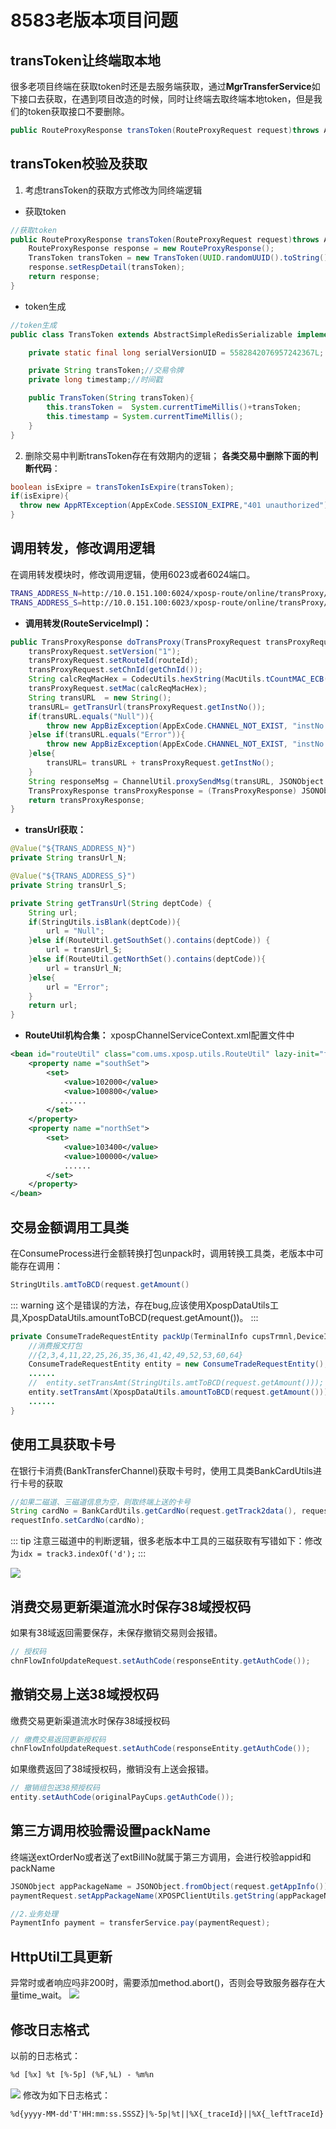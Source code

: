 # 8583老版本项目问题
## transToken让终端取本地
很多老项目终端在获取token时还是去服务端获取，通过**MgrTransferService**如下接口去获取，在遇到项目改造的时候，同时让终端去取终端本地token，但是我们的token获取接口不要删除。
```java
public RouteProxyResponse transToken(RouteProxyRequest request)throws AppBizException;
```

## transToken校验及获取
1. 考虑transToken的获取方式修改为同终端逻辑
* 获取token
```java
//获取token
public RouteProxyResponse transToken(RouteProxyRequest request)throws AppBizException{
    RouteProxyResponse response = new RouteProxyResponse();
    TransToken transToken = new TransToken(UUID.randomUUID().toString().replace("-", ""));
    response.setRespDetail(transToken);
    return response;
}
```
* token生成
```java
//token生成
public class TransToken extends AbstractSimpleRedisSerializable implements Serializable,RedisSerializable{

    private static final long serialVersionUID = 5582842076957242367L;

    private String transToken;//交易令牌
    private long timestamp;//时间戳

    public TransToken(String transToken){
        this.transToken =  System.currentTimeMillis()+transToken;
        this.timestamp = System.currentTimeMillis();
    }
}
```

2. 删除交易中判断transToken存在有效期内的逻辑； **各类交易中删除下面的判断代码**：
```java
boolean isExipre = transTokenIsExpire(transToken);
if(isExipre){
  throw new AppRTException(AppExCode.SESSION_EXIPRE,"401 unauthorized");
}
```

## 调用转发，修改调用逻辑
在调用转发模块时，修改调用逻辑，使用6023或者6024端口。
```bash
TRANS_ADDRESS_N=http://10.0.151.100:6024/xposp-route/online/transProxy/
TRANS_ADDRESS_S=http://10.0.151.100:6023/xposp-route/online/transProxy/
```

* **调用转发(RouteServiceImpl)：** 
```java
public TransProxyResponse doTransProxy(TransProxyRequest transProxyRequest) throws AppBizException{
    transProxyRequest.setVersion("1");
    transProxyRequest.setRouteId(routeId);
    transProxyRequest.setChnId(getChnId());
    String calcReqMacHex = CodecUtils.hexString(MacUtils.tCountMAC_ECB(CodecUtils.hex2byte(routeKey), transProxyRequest.macData()));
    transProxyRequest.setMac(calcReqMacHex);
    String transURL  = new String();
    transURL= getTransUrl(transProxyRequest.getInstNo());
    if(transURL.equals("Null")){
        throw new AppBizException(AppExCode.CHANNEL_NOT_EXIST, "instNo is null");
    }else if(transURL.equals("Error")){
        throw new AppBizException(AppExCode.CHANNEL_NOT_EXIST, "instNo is wrong");
    }else{
        transURL= transURL + transProxyRequest.getInstNo();
    }
    String responseMsg = ChannelUtil.proxySendMsg(transURL, JSONObject.fromObject(transProxyRequest).toString());
    TransProxyResponse transProxyResponse = (TransProxyResponse) JSONObject.toBean(JSONObject.fromObject(responseMsg), TransProxyResponse.class);
    return transProxyResponse;
}
```

* **transUrl获取：**
```java
@Value("${TRANS_ADDRESS_N}")
private String transUrl_N;

@Value("${TRANS_ADDRESS_S}")
private String transUrl_S;

private String getTransUrl(String deptCode) {
    String url;
    if(StringUtils.isBlank(deptCode)){
        url = "Null";
    }else if(RouteUtil.getSouthSet().contains(deptCode)) {
        url = transUrl_S;
    }else if(RouteUtil.getNorthSet().contains(deptCode)){
        url = transUrl_N;
    }else{
        url = "Error";
    }
    return url;
}
```

* **RouteUtil机构合集：** xpospChannelServiceContext.xml配置文件中
```xml
<bean id="routeUtil" class="com.ums.xposp.utils.RouteUtil" lazy-init="false">
    <property name ="southSet">
        <set>
            <value>102000</value>
            <value>100800</value>
           ......
        </set>
    </property>
    <property name ="northSet">
        <set>
            <value>103400</value>
            <value>100000</value>
            ......
        </set>
    </property>
</bean>
```

## 交易金额调用工具类
在ConsumeProcess进行金额转换打包unpack时，调用转换工具类，老版本中可能存在调用：
```java
StringUtils.amtToBCD(request.getAmount()
```
::: warning
这个是错误的方法，存在bug,应该使用XpospDataUtils工具,XpospDataUtils.amountToBCD(request.getAmount())。
:::

```java
private ConsumeTradeRequestEntity packUp(TerminalInfo cupsTrmnl,DeviceInfo device,ChannelRequestInfo request)throws TransferFailedException,AppBizException{
    //消费报文打包
    //{2,3,4,11,22,25,26,35,36,41,42,49,52,53,60,64}
    ConsumeTradeRequestEntity entity = new ConsumeTradeRequestEntity();
    ......
    //	entity.setTransAmt(StringUtils.amtToBCD(request.getAmount()));
    entity.setTransAmt(XpospDataUtils.amountToBCD(request.getAmount()));
    ......
}
```

## 使用工具获取卡号
在银行卡消费(BankTransferChannel)获取卡号时，使用工具类BankCardUtils进行卡号的获取
```java
//如果二磁道、三磁道信息为空，则取终端上送的卡号
String cardNo = BankCardUtils.getCardNo(request.getTrack2data(), request.getTrack3data(), request.getCardNo());
requestInfo.setCardNo(cardNo);
```
::: tip
注意三磁道中的判断逻辑，很多老版本中工具的三磁获取有写错如下：修改为`idx = track3.indexOf('d');`
:::
<!-- ![](图片地址) -->
<img src="/img/platform/szm_card.png" data-fancybox="gallery"/>

## 消费交易更新渠道流水时保存38域授权码
如果有38域返回需要保存，未保存撤销交易则会报错。
```java
// 授权码
chnFlowInfoUpdateRequest.setAuthCode(responseEntity.getAuthCode());
```

## 撤销交易上送38域授权码
缴费交易更新渠道流水时保存38域授权码
```java
// 缴费交易返回更新授权码
chnFlowInfoUpdateRequest.setAuthCode(responseEntity.getAuthCode());
```
如果缴费返回了38域授权码，撤销没有上送会报错。
```java
// 撤销组包送38预授权码
entity.setAuthCode(originalPayCups.getAuthCode());
```
## 第三方调用校验需设置packName
终端送extOrderNo或者送了extBillNo就属于第三方调用，会进行校验appid和packName
```java
JSONObject appPackageName = JSONObject.fromObject(request.getAppInfo());
paymentRequest.setAppPackageName(XPOSPClientUtils.getString(appPackageName, "packName"));

//2.业务处理
PaymentInfo payment = transferService.pay(paymentRequest);
```

## HttpUtil工具更新
异常时或者响应吗非200时，需要添加method.abort()，否则会导致服务器存在大量time_wait。
<img src="/img/platform/szm_http_utils.png" data-fancybox="gallery"/>

## 修改日志格式
以前的日志格式：

```xml
%d [%x] %t [%-5p] (%F,%L) - %m%n
```
<img src="/img/platform/szm_old_logs.png" data-fancybox="gallery"/>
修改为如下日志格式：

```xml
%d{yyyy-MM-dd'T'HH:mm:ss.SSSZ}|%-5p|%t||%X{_traceId}||%X{_leftTraceId}|%c|%m[LID=[%X{_leftTraceId}],ID=[%X{_traceId}],RID=[%X{_rightTraceId}]]%n
```


